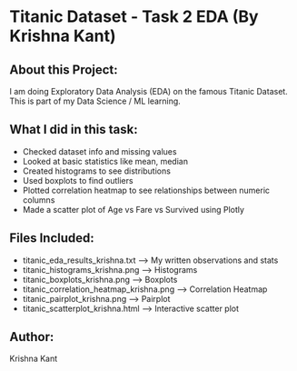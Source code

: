 
# Titanic Dataset - Task 2 EDA (By Krishna Kant)

## About this Project:
I am doing Exploratory Data Analysis (EDA) on the famous Titanic Dataset. This is part of my Data Science / ML learning.

## What I did in this task:
- Checked dataset info and missing values
- Looked at basic statistics like mean, median
- Created histograms to see distributions
- Used boxplots to find outliers
- Plotted correlation heatmap to see relationships between numeric columns
- Made a scatter plot of Age vs Fare vs Survived using Plotly

## Files Included:
- titanic_eda_results_krishna.txt --> My written observations and stats
- titanic_histograms_krishna.png --> Histograms
- titanic_boxplots_krishna.png --> Boxplots
- titanic_correlation_heatmap_krishna.png --> Correlation Heatmap
- titanic_pairplot_krishna.png --> Pairplot
- titanic_scatterplot_krishna.html --> Interactive scatter plot

## Author:
Krishna Kant

